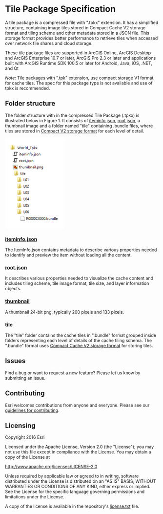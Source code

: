 # Tile Package Specification

A tile package is a compressed file with ".tpkx" extension. It has a simplified structure, containing image tiles stored in Compact Cache V2 storage format and tiling scheme and other metadata stored in a JSON file. This storage format provides better performance to retrieve tiles when accessed over network file shares and cloud storage.
 
These tile package files are supported in ArcGIS Online, ArcGIS Desktop and ArcGIS Enterprise 10.7 or later, ArcGIS Pro 2.3 or later and applications built with ArcGIS Runtime SDK 100.5 or later for Android, Java, iOS, .NET, and Qt

_Note:_ Tile packages with ".tpk" extension, use compact storage V1 format for cache tiles. The spec for this package type is not available and use of tpkx is recommended.

## Folder structure
The folder structure with in the compressed Tile Package (.tpkx) is  illustrated below  in Figure 1. It consists of [iteminfo.json](docs/iteminfo.md), [root.json](docs/root.md), a thumbnail image and a folder named "tile" containing .bundle files, where tiles are stored in [Compact V2 storage format](https://github.com/Esri/raster-tiles-compactcache) for each level of detail. 
  
   ![Figure 1. Tpkx folder structure](TPKX.png)

### [iteminfo.json](docs/iteminfo.md)
The ItemInfo.json contains metadata to describe various properties needed to identify and preview the item without loading all the content.

### [root.json](docs/root.md)
It describes various properties needed to visualize the cache content and includes tiling scheme, tile image format, tile size, and layer information objects.

### [thumbnail](https://github.com/ArcGIS/tile-package-spec/blob/master/TPKX.png)
A thumbnail 24-bit png, typically 200 pixels and 133 pixels.

### tile
The "tile" folder contains the cache tiles in ".bundle" format grouped inside folders representing each level of details of the cache tiling schema. The ".bundle" format uses [Compact Cache V2 storage format](https://github.com/Esri/raster-tiles-compactcache) for storing tiles. 

## Issues

Find a bug or want to request a new feature?  Please let us know by submitting an issue.

## Contributing

Esri welcomes contributions from anyone and everyone. Please see our [guidelines for contributing](https://github.com/esri/contributing).

## Licensing
Copyright 2016 Esri

Licensed under the Apache License, Version 2.0 (the "License");
you may not use this file except in compliance with the License.
You may obtain a copy of the License at

   http://www.apache.org/licenses/LICENSE-2.0

Unless required by applicable law or agreed to in writing, software
distributed under the License is distributed on an "AS IS" BASIS,
WITHOUT WARRANTIES OR CONDITIONS OF ANY KIND, either express or implied.
See the License for the specific language governing permissions and
limitations under the License.

A copy of the license is available in the repository's [license.txt]( https://raw.github.com/Esri/quickstart-map-js/master/license.txt) file.
